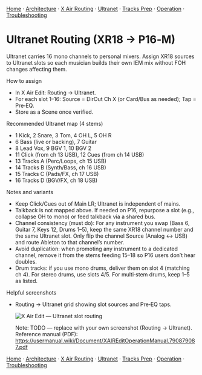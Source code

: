 [Home](../README.md) · [Architecture](architecture.md) · [X Air Routing](xair-routing.md) · [Ultranet](ultranet-routing.md) · [Tracks Prep](tracks-prep.md) · [Operation](operation.md) · [Troubleshooting](troubleshooting.md)

# Ultranet Routing (XR18 → P16‑M)

Ultranet carries 16 mono channels to personal mixers. Assign XR18 sources to Ultranet slots so each musician builds their own IEM mix without FOH changes affecting them.

How to assign
- In X Air Edit: Routing → Ultranet.
- For each slot 1–16: Source = DirOut Ch X (or Card/Bus as needed); Tap = Pre‑EQ.
- Store as a Scene once verified.

Recommended Ultranet map (4 stems)
- 1 Kick, 2 Snare, 3 Tom, 4 OH L, 5 OH R
- 6 Bass (live or backing), 7 Guitar
- 8 Lead Vox, 9 BGV 1, 10 BGV 2
- 11 Click (from ch 13 USB), 12 Cues (from ch 14 USB)
- 13 Tracks A (Perc/Loops, ch 15 USB)
- 14 Tracks B (Synth/Bass, ch 16 USB)
- 15 Tracks C (Pads/FX, ch 17 USB)
- 16 Tracks D (BGV/FX, ch 18 USB)

Notes and variants
- Keep Click/Cues out of Main LR; Ultranet is independent of mains.
- Talkback is not mapped above. If needed on P16, repurpose a slot (e.g., collapse OH to mono) or feed talkback via a shared bus.
- Channel consistency (must do): For any instrument you swap (Bass 6, Guitar 7, Keys 12, Drums 1–5), keep the same XR18 channel number and the same Ultranet slot. Only flip the channel Source (Analog ↔ USB) and route Ableton to that channel’s number.
- Avoid duplication: when promoting any instrument to a dedicated channel, remove it from the stems feeding 15–18 so P16 users don’t hear doubles.
 - Drum tracks: if you use mono drums, deliver them on slot 4 (matching ch 4). For stereo drums, use slots 4/5. For multi‑stem drums, keep 1–5 as listed.

Helpful screenshots
- Routing → Ultranet grid showing slot sources and Pre‑EQ taps.

  ![X Air Edit — Ultranet slot routing](../Assets/img/screenshots/xair-routing-ultranet-grid.png)

  Note: TODO — replace with your own screenshot (Routing → Ultranet).
  Reference manual (PDF): https://usermanual.wiki/Document/XAIREditOperationManual.790879087.pdf

[Home](../README.md) · [Architecture](architecture.md) · [X Air Routing](xair-routing.md) · [Ultranet](ultranet-routing.md) · [Tracks Prep](tracks-prep.md) · [Operation](operation.md) · [Troubleshooting](troubleshooting.md)
